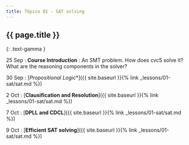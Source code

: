 ```yaml
---
title: Tópico 01 - SAT solving
---
```


## {{ page.title }}
{: .text-gamma }

25 Sep
: **Course Introduction**
  : An SMT problem. How does cvc5 solve it? What are the reasoning components in the solver?

30 Sep
: [*Propositional Logic**]({{ site.baseurl }}{% link _lessons/01-sat/sat.md %})

2 Oct
: [**Clausification and Resolution**]({{ site.baseurl }}{% link _lessons/01-sat/sat.md %})

7 Oct
: [**DPLL and CDCL**]({{ site.baseurl }}{% link _lessons/01-sat/sat.md %})

9 Oct
: [**Efficient SAT solving**]({{ site.baseurl }}{% link _lessons/01-sat/sat.md %})
